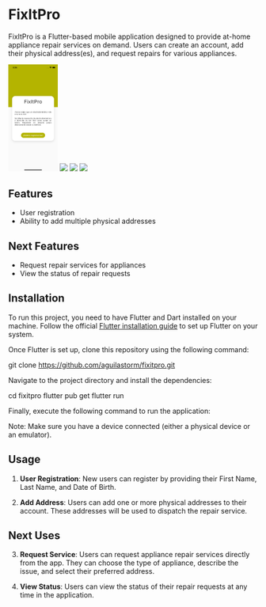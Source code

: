 # FixItPro

FixItPro is a Flutter-based mobile application designed to provide at-home appliance repair services on demand. Users can create an account, add their physical address(es), and request repairs for various appliances.

<p float="left">
  <img src="https://github.com/aguilastorm/fixitpro/blob/main/screenshots/screenshot1.png" width="100" />
  <img src="https://github.com/aguilastorm/fixitpro/screenshots/blob/main/screenshot2.png" width="100" />
  <img src="https://github.com/aguilastorm/fixitpro/screenshots/blob/main/screenshot3.png" width="100" />
  <img src="https://github.com/aguilastorm/fixitpro/screenshots/blob/main/screenshot4.png" width="100" />
</p>

## Features

- User registration
- Ability to add multiple physical addresses

## Next Features

- Request repair services for appliances
- View the status of repair requests

## Installation

To run this project, you need to have Flutter and Dart installed on your machine. Follow the official [Flutter installation guide](https://flutter.dev/docs/get-started/install) to set up Flutter on your system.

Once Flutter is set up, clone this repository using the following command:

git clone https://github.com/aguilastorm/fixitpro.git

Navigate to the project directory and install the dependencies:

cd fixitpro
flutter pub get
flutter run

Finally, execute the following command to run the application:


Note: Make sure you have a device connected (either a physical device or an emulator).

## Usage

1. **User Registration**: New users can register by providing their First Name, Last Name, and Date of Birth.

2. **Add Address**: Users can add one or more physical addresses to their account. These addresses will be used to dispatch the repair service.

## Next Uses

3. **Request Service**: Users can request appliance repair services directly from the app. They can choose the type of appliance, describe the issue, and select their preferred address.

4. **View Status**: Users can view the status of their repair requests at any time in the application.
